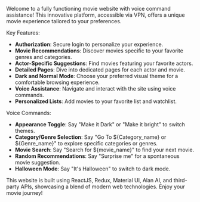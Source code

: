 Welcome to a fully functioning movie website with voice command assistance! This innovative platform, accessible via VPN, offers a unique movie experience tailored to your preferences. 

Key Features:
- **Authorization**: Secure login to personalize your experience.
- **Movie Recommendations**: Discover movies specific to your favorite genres and categories.
- **Actor-Specific Suggestions**: Find movies featuring your favorite actors.
- **Detailed Pages**: Dive into dedicated pages for each actor and movie.
- **Dark and Normal Mode**: Choose your preferred visual theme for a comfortable browsing experience.
- **Voice Assistance**: Navigate and interact with the site using voice commands.
- **Personalized Lists**: Add movies to your favorite list and watchlist.

Voice Commands:
- **Appearance Toggle**: Say "Make it Dark" or "Make it bright" to switch themes.
- **Category/Genre Selection**: Say "Go To ${Category_name} or ${Genre_name}" to explore specific categories or genres.
- **Movie Search**: Say "Search for ${movie_name}" to find your next movie.
- **Random Recommendations**: Say "Surprise me" for a spontaneous movie suggestion.
- **Halloween Mode**: Say "It's Halloween" to switch to dark mode.

This website is built using ReactJS, Redux, Material UI, Alan AI, and third-party APIs, showcasing a blend of modern web technologies. Enjoy your movie journey! 
